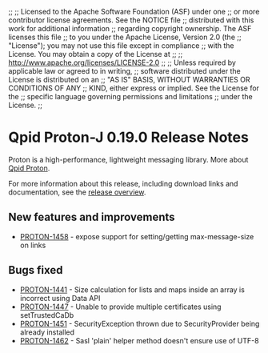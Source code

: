 ;;
;; Licensed to the Apache Software Foundation (ASF) under one
;; or more contributor license agreements.  See the NOTICE file
;; distributed with this work for additional information
;; regarding copyright ownership.  The ASF licenses this file
;; to you under the Apache License, Version 2.0 (the
;; "License"); you may not use this file except in compliance
;; with the License.  You may obtain a copy of the License at
;;
;;   http://www.apache.org/licenses/LICENSE-2.0
;;
;; Unless required by applicable law or agreed to in writing,
;; software distributed under the License is distributed on an
;; "AS IS" BASIS, WITHOUT WARRANTIES OR CONDITIONS OF ANY
;; KIND, either express or implied.  See the License for the
;; specific language governing permissions and limitations
;; under the License.
;;

# Qpid Proton-J 0.19.0 Release Notes

Proton is a high-performance, lightweight messaging library. More
about [Qpid Proton]({{site_url}}/proton/index.html).

For more information about this release, including download links and
documentation, see the [release overview](index.html).


## New features and improvements

 - [PROTON-1458](https://issues.apache.org/jira/browse/PROTON-1458) - expose support for setting/getting max-message-size on links

## Bugs fixed

 - [PROTON-1441](https://issues.apache.org/jira/browse/PROTON-1441) - Size calculation for lists and maps inside an array is incorrect using Data API
 - [PROTON-1447](https://issues.apache.org/jira/browse/PROTON-1447) - Unable to provide multiple certificates using setTrustedCaDb
 - [PROTON-1451](https://issues.apache.org/jira/browse/PROTON-1451) - SecurityException thrown due to SecurityProvider being already installed
 - [PROTON-1462](https://issues.apache.org/jira/browse/PROTON-1462) - Sasl 'plain' helper method doesn't ensure use of UTF-8